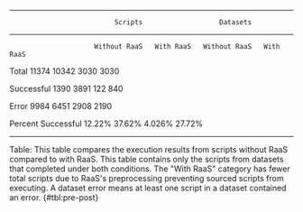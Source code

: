 
----------------------------------------------------------------------------
                              Scripts                   Datasets 
  -------------------- -------------- ----------- -------------- -----------
                         Without RaaS   With RaaS   Without RaaS   With RaaS

  Total                          11374        10342           3030        3030

  Successful                     1390        3891            122         840

  Error                          9984        6451           2908        2190

  Percent Successful           12.22%      37.62%         4.026%       27.72%

----------------------------------------------------------------------------

Table: This table compares the execution results from scripts without RaaS
compared to with RaaS. This table contains only the scripts from
datasets that completed under both conditions. The "With RaaS"
category has fewer total scripts due to RaaS's preprocessing
preventing sourced scripts from executing. A dataset error means at
least one script in a dataset contained an error. {#tbl:pre-post}
